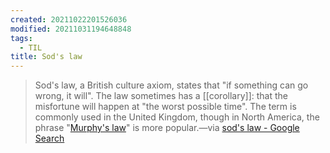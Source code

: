 ```yaml
---
created: 20211022201526036
modified: 20211031194648848
tags:
  - TIL
title: Sod's law
---
```


> Sod's law, a British culture axiom, states that "if something can go wrong, it will". The law sometimes has a [[corollary]]: that the misfortune will happen at "the worst possible time". The term is commonly used in the United Kingdom, though in North America, the phrase "[Murphy's law](#Murphy's%20law)" is more popular.—via [sod's law - Google Search](https://www.google.com/search?q=sod%27s+law&oq=sod%27s+&aqs=chrome.0.0i512j69i57j0i10j0i10i433l4j46i10i433j0i10i433j46i10.2035j0j1&sourceid=chrome&ie=UTF-8)
